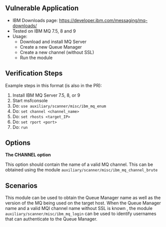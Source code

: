 ## Vulnerable Application
   * IBM Downloads page: https://developer.ibm.com/messaging/mq-downloads/
  * Tested on IBM MQ 7.5, 8 and 9
  * Usage:
    * Download and install MQ Server
    * Create a new Queue Manager
    * Create a new channel (without SSL)
    * Run the module

## Verification Steps
   Example steps in this format (is also in the PR):
  1. Install IBM MQ Server 7.5, 8, or 9
  2. Start msfconsole
  3. Do: ```use auxiliary/scanner/misc/ibm_mq_enum```
  4. Do: ```set channel <channel_name>```
  5. Do: ```set rhosts <target_IP>```
  6. Do: ```set rport <port>```
  7. Do: ```run```

## Options
   **The CHANNEL option**
   
   This option should contain the name of a valid MQ channel. This can be obtained using the module ```auxiliary/scanner/misc/ibm_mq_channel_brute```

## Scenarios
   This module can be used to obtain the Queue Manager name as well as the version of the MQ being used on the target host. When the Queue Manager name and a valid MQI channel name without SSL is known , the module ```auxiliary/scanner/misc/ibm_mq_login``` can be used to identify usernames that can authenticate to the Queue Manager.

